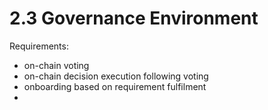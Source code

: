 # 2.3 Governance Environment

Requirements:

* on-chain voting
* on-chain decision execution following voting
* onboarding based on requirement fulfilment
*
